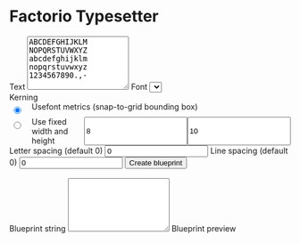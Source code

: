 <div class="typesetter">
<h1>Factorio Typesetter</h1>
<div class="form" style="max-width: 40rem">
  <label for="message">Text</label>
  <textarea id="message" rows="6">ABCDEFGHIJKLM
NOPQRSTUVWXYZ
abcdefghijklm
nopqrstuvwxyz
1234567890.,-</textarea>
  <label for="select-font">Font</label>
  <select id="select-font" onchange="typesetter.onFontChange()">
  </select>
  <div id="font-details"></div>
  <label>Kerning</label>
  <div style="display:flex;">
    <input type="radio" name="kerning" id="use-metrics" value="metrics" checked
      style="flex:0;height:1.5rem;margin-left:0.5rem;">
    <label for="use-metrics" style="flex:1;margin-left:1rem">
      Usefont metrics (snap-to-grid bounding box)
    </label>
  </div>
  <div style="display:flex;">
    <input type="radio" name="kerning" id="use-fixed" value="fixed" style="flex:0;height:1.5rem;margin-left:0.5rem;">
    <label for="use-fixed" style="flex:1;margin-left:1rem">
      Use fixed width and height
    </label>
    <input type="number" id="fixed-width" value="8" style="flex: 0">
    <input type="number" id="fixed-height" value="10" style="flex: 0">
  </div>
  <label for="letter-spacing">Letter spacing (default 0)</label>
  <input type="number" id="letter-spacing" value="0">
  <label for="line-spacing">Line spacing (default 0)</label>
  <input type="number" id="line-spacing" value="0">
  <button onclick="typesetter.createBlueprint()">Create blueprint</button>
</div>
<br />
<div class="form">
  <label for="blueprint">Blueprint string</label>
  <textarea id="blueprint" rows="6"></textarea>
  <label for="blueprint-preview">Blueprint preview</label>
  <div id="blueprint-preview"></div>
</div>
</div>